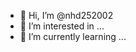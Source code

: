 - 👋 Hi, I’m @nhd252002
- 👀 I’m interested in ...
- 🌱 I’m currently learning ...

<!---
nhd252002/nhd252002 is a ✨ special ✨ repository because its `README.md` (this file) appears on your GitHub profile.
You can click the Preview link to take a look at your changes.
--->
